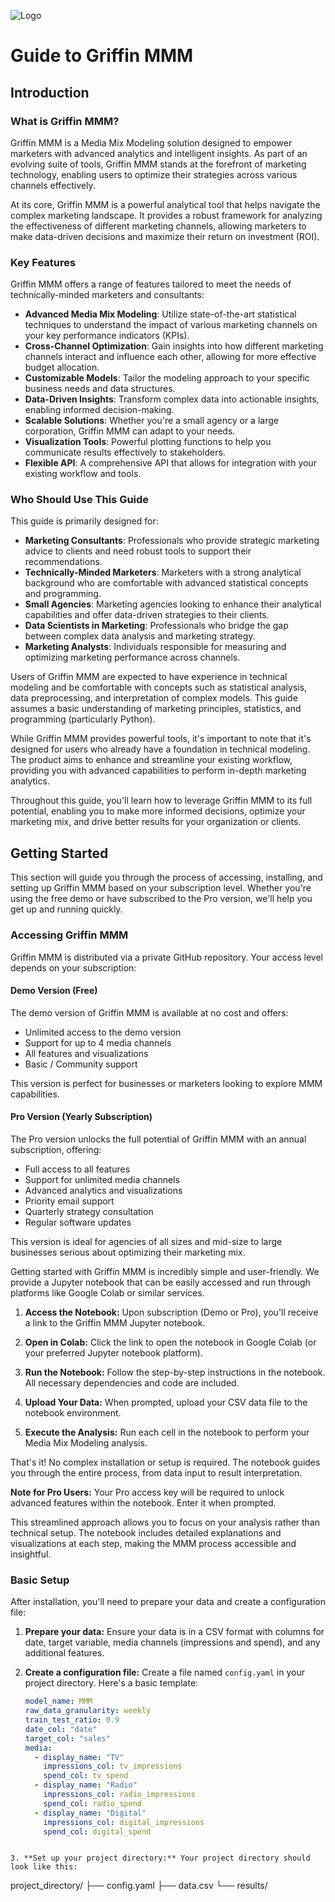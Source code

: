 ![Logo](logo)

# Guide to Griffin MMM

## Introduction

### What is Griffin MMM?

Griffin MMM is a Media Mix Modeling solution designed to empower marketers with advanced analytics and intelligent insights. As part of an evolving suite of tools, Griffin MMM stands at the forefront of marketing technology, enabling users to optimize their strategies across various channels effectively.

At its core, Griffin MMM is a powerful analytical tool that helps navigate the complex marketing landscape. It provides a robust framework for analyzing the effectiveness of different marketing channels, allowing marketers to make data-driven decisions and maximize their return on investment (ROI).

### Key Features

Griffin MMM offers a range of features tailored to meet the needs of technically-minded marketers and consultants:

- **Advanced Media Mix Modeling**: Utilize state-of-the-art statistical techniques to understand the impact of various marketing channels on your key performance indicators (KPIs).
- **Cross-Channel Optimization**: Gain insights into how different marketing channels interact and influence each other, allowing for more effective budget allocation.
- **Customizable Models**: Tailor the modeling approach to your specific business needs and data structures.
- **Data-Driven Insights**: Transform complex data into actionable insights, enabling informed decision-making.
- **Scalable Solutions**: Whether you're a small agency or a large corporation, Griffin MMM can adapt to your needs.
- **Visualization Tools**: Powerful plotting functions to help you communicate results effectively to stakeholders.
- **Flexible API**: A comprehensive API that allows for integration with your existing workflow and tools.

### Who Should Use This Guide

This guide is primarily designed for:

- **Marketing Consultants**: Professionals who provide strategic marketing advice to clients and need robust tools to support their recommendations.
- **Technically-Minded Marketers**: Marketers with a strong analytical background who are comfortable with advanced statistical concepts and programming.
- **Small Agencies**: Marketing agencies looking to enhance their analytical capabilities and offer data-driven strategies to their clients.
- **Data Scientists in Marketing**: Professionals who bridge the gap between complex data analysis and marketing strategy.
- **Marketing Analysts**: Individuals responsible for measuring and optimizing marketing performance across channels.

Users of Griffin MMM are expected to have experience in technical modeling and be comfortable with concepts such as statistical analysis, data preprocessing, and interpretation of complex models. This guide assumes a basic understanding of marketing principles, statistics, and programming (particularly Python).

While Griffin MMM provides powerful tools, it's important to note that it's designed for users who already have a foundation in technical modeling. The product aims to enhance and streamline your existing workflow, providing you with advanced capabilities to perform in-depth marketing analytics.

Throughout this guide, you'll learn how to leverage Griffin MMM to its full potential, enabling you to make more informed decisions, optimize your marketing mix, and drive better results for your organization or clients.

## Getting Started

This section will guide you through the process of accessing, installing, and setting up Griffin MMM based on your subscription level. Whether you're using the free demo or have subscribed to the Pro version, we'll help you get up and running quickly.

### Accessing Griffin MMM

Griffin MMM is distributed via a private GitHub repository. Your access level depends on your subscription:

#### Demo Version (Free)

The demo version of Griffin MMM is available at no cost and offers:

- Unlimited access to the demo version
- Support for up to 4 media channels
- All features and visualizations
- Basic / Community support

This version is perfect for businesses or marketers looking to explore MMM capabilities.

#### Pro Version (Yearly Subscription)

The Pro version unlocks the full potential of Griffin MMM with an annual subscription, offering:

- Full access to all features
- Support for unlimited media channels
- Advanced analytics and visualizations
- Priority email support
- Quarterly strategy consultation
- Regular software updates

This version is ideal for agencies of all sizes and mid-size to large businesses serious about optimizing their marketing mix.

Getting started with Griffin MMM is incredibly simple and user-friendly. We provide a Jupyter notebook that can be easily accessed and run through platforms like Google Colab or similar services.

1. **Access the Notebook:** Upon subscription (Demo or Pro), you'll receive a link to the Griffin MMM Jupyter notebook.

2. **Open in Colab:** Click the link to open the notebook in Google Colab (or your preferred Jupyter notebook platform).

3. **Run the Notebook:** Follow the step-by-step instructions in the notebook. All necessary dependencies and code are included.

4. **Upload Your Data:** When prompted, upload your CSV data file to the notebook environment.

5. **Execute the Analysis:** Run each cell in the notebook to perform your Media Mix Modeling analysis.

That's it! No complex installation or setup is required. The notebook guides you through the entire process, from data input to result interpretation.

**Note for Pro Users:** Your Pro access key will be required to unlock advanced features within the notebook. Enter it when prompted.

This streamlined approach allows you to focus on your analysis rather than technical setup. The notebook includes detailed explanations and visualizations at each step, making the MMM process accessible and insightful.

### Basic Setup

After installation, you'll need to prepare your data and create a configuration file:

1. **Prepare your data:** Ensure your data is in a CSV format with columns for date, target variable, media channels (impressions and spend), and any additional features.

2. **Create a configuration file:** Create a file named `config.yaml` in your project directory. Here's a basic template:

   ```yaml
   model_name: MMM
   raw_data_granularity: weekly
   train_test_ratio: 0.9
   date_col: "date"
   target_col: "sales"
   media:
     - display_name: "TV"
       impressions_col: tv_impressions
       spend_col: tv_spend
     - display_name: "Radio"
       impressions_col: radio_impressions
       spend_col: radio_spend
     - display_name: "Digital"
       impressions_col: digital_impressions
       spend_col: digital_spend
```

3. **Set up your project directory:** Your project directory should look like this:

```
project_directory/
├── config.yaml
├── data.csv
└── results/
```